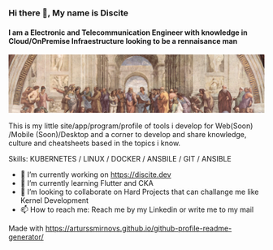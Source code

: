 ### Hi there 👋, My name is Discite
#### I am a Electronic and Telecommunication Engineer with knowledge in Cloud/OnPremise Infraestructure looking to be a rennaisance man
![I am a Electronic and Telecommunication Engineer with knowledge in Cloud/OnPremise Infraestructure looking to be a rennaisance man](https://raw.githubusercontent.com/discite/discite/main/banner-school-of-athens.webp)

This is my little site/app/program/profile of tools i develop for Web(Soon) /Mobile (Soon)/Desktop and a corner to develop and share knowledge, culture and cheatsheets based in the topics i know.

Skills: KUBERNETES / LINUX / DOCKER / ANSBILE / GIT / ANSIBLE 

- 🔭 I’m currently working on https://discite.dev 
- 🌱 I’m currently learning Flutter and CKA 
- 👯 I’m looking to collaborate on Hard Projects that can challange me like Kernel Development 
- 📫 How to reach me: Reach me by my Linkedin or write me to my mail 

Made with https://arturssmirnovs.github.io/github-profile-readme-generator/
